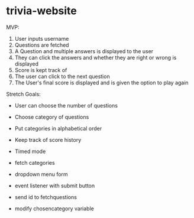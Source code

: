 # trivia-website


MVP:

1. User inputs username
2. Questions are fetched
3. A Question and multiple answers is displayed to the user
4. They can click the answers and whether they are right or wrong is displayed 
5. Score is kept track of 
6. The user can click to the next question
7. The User's final score is displayed and is given the option to play again

Stretch Goals:

* User can choose the number of questions
* Choose category of questions
* Put categories in alphabetical order
* Keep track of score history
* Timed mode

* fetch categories
* dropdown menu form
* event listener with submit button
* send id to fetchquestions 
* modify chosencategory variable 

